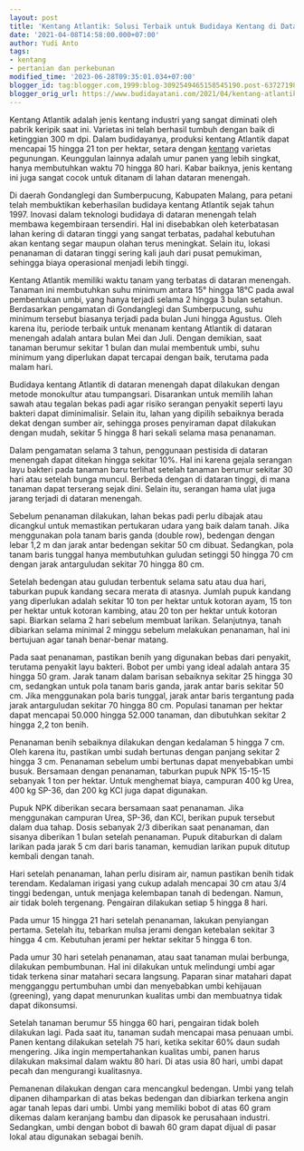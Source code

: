 ```yaml
---
layout: post
title: 'Kentang Atlantik: Solusi Terbaik untuk Budidaya Kentang di Dataran Menengah'
date: '2021-04-08T14:58:00.000+07:00'
author: Yudi Anto
tags:
- kentang
- pertanian dan perkebunan
modified_time: '2023-06-28T09:35:01.034+07:00'
blogger_id: tag:blogger.com,1999:blog-3092549465158545190.post-6372719842683420308
blogger_orig_url: https://www.budidayatani.com/2021/04/kentang-atlantik-turun-gunung.html
---
```


<p>Kentang Atlantik adalah jenis kentang industri yang sangat diminati oleh pabrik keripik saat ini. Varietas ini telah berhasil tumbuh dengan baik di ketinggian 300 m dpi. Dalam budidayanya, produksi kentang Atlantik dapat mencapai 15 hingga 21 ton per hektar, setara dengan <a href="https://www.budidayatani.com/search/label/kentang">kentang</a> varietas pegunungan. Keunggulan lainnya adalah umur panen yang lebih singkat, hanya membutuhkan waktu 70 hingga 80 hari. Kabar baiknya, jenis kentang ini juga sangat cocok untuk ditanam di lahan dataran menengah.</p><p>Di daerah Gondanglegi dan Sumberpucung, Kabupaten Malang, para petani telah membuktikan keberhasilan budidaya kentang Atlantik sejak tahun 1997. Inovasi dalam teknologi budidaya di dataran menengah telah membawa kegembiraan tersendiri. Hal ini disebabkan oleh keterbatasan lahan kering di dataran tinggi yang sangat terbatas, padahal kebutuhan akan kentang segar maupun olahan terus meningkat. Selain itu, lokasi penanaman di dataran tinggi sering kali jauh dari pusat pemukiman, sehingga biaya operasional menjadi lebih tinggi.</p><p>Kentang Atlantik memiliki waktu tanam yang terbatas di dataran menengah. Tanaman ini membutuhkan suhu minimum antara 15° hingga 18°C pada awal pembentukan umbi, yang hanya terjadi selama 2 hingga 3 bulan setahun. Berdasarkan pengamatan di Gondanglegi dan Sumberpucung, suhu minimum tersebut biasanya terjadi pada bulan Juni hingga Agustus. Oleh karena itu, periode terbaik untuk menanam kentang Atlantik di dataran menengah adalah antara bulan Mei dan Juli. Dengan demikian, saat tanaman berumur sekitar 1 bulan dan mulai membentuk umbi, suhu minimum yang diperlukan dapat tercapai dengan baik, terutama pada malam hari.</p><p>Budidaya kentang Atlantik di dataran menengah dapat dilakukan dengan metode monokultur atau tumpangsari. Disarankan untuk memilih lahan sawah atau tegalan bekas padi agar risiko serangan penyakit seperti layu bakteri dapat diminimalisir. Selain itu, lahan yang dipilih sebaiknya berada dekat dengan sumber air, sehingga proses penyiraman dapat dilakukan dengan mudah, sekitar 5 hingga 8 hari sekali selama masa penanaman.</p><p>Dalam pengamatan selama 3 tahun, penggunaan pestisida di dataran menengah dapat ditekan hingga sekitar 10%. Hal ini karena gejala serangan layu bakteri pada tanaman baru terlihat setelah tanaman berumur sekitar 30 hari atau setelah bunga muncul. Berbeda dengan di dataran tinggi, di mana tanaman dapat terserang sejak dini. Selain itu, serangan hama ulat juga jarang terjadi di dataran menengah.</p><p>Sebelum penanaman dilakukan, lahan bekas padi perlu dibajak atau dicangkul untuk memastikan pertukaran udara yang baik dalam tanah. Jika menggunakan pola tanam baris ganda (double row), bedengan dengan lebar 1,2 m dan jarak antar bedengan sekitar 50 cm dibuat. Sedangkan, pola tanam baris tunggal hanya membutuhkan guludan setinggi 50 hingga 70 cm dengan jarak antarguludan sekitar 70 hingga 80 cm.</p><p>Setelah bedengan atau guludan terbentuk selama satu atau dua hari, taburkan pupuk kandang secara merata di atasnya. Jumlah pupuk kandang yang diperlukan adalah sekitar 10 ton per hektar untuk kotoran ayam, 15 ton per hektar untuk kotoran kambing, atau 20 ton per hektar untuk kotoran sapi. Biarkan selama 2 hari sebelum membuat larikan. Selanjutnya, tanah dibiarkan selama minimal 2 minggu sebelum melakukan penanaman, hal ini bertujuan agar tanah benar-benar matang.</p><p>Pada saat penanaman, pastikan benih yang digunakan bebas dari penyakit, terutama penyakit layu bakteri. Bobot per umbi yang ideal adalah antara 35 hingga 50 gram. Jarak tanam dalam barisan sebaiknya sekitar 25 hingga 30 cm, sedangkan untuk pola tanam baris ganda, jarak antar baris sekitar 50 cm. Jika menggunakan pola baris tunggal, jarak antar baris tergantung pada jarak antarguludan sekitar 70 hingga 80 cm. Populasi tanaman per hektar dapat mencapai 50.000 hingga 52.000 tanaman, dan dibutuhkan sekitar 2 hingga 2,2 ton benih.</p><p>Penanaman benih sebaiknya dilakukan dengan kedalaman 5 hingga 7 cm. Oleh karena itu, pastikan umbi sudah bertunas dengan panjang sekitar 2 hingga 3 cm. Penanaman sebelum umbi bertunas dapat menyebabkan umbi busuk. Bersamaan dengan penanaman, taburkan pupuk NPK 15-15-15 sebanyak 1 ton per hektar. Untuk menghemat biaya, campuran 400 kg Urea, 400 kg SP-36, dan 200 kg KCl juga dapat digunakan.</p><p>Pupuk NPK diberikan secara bersamaan saat penanaman. Jika menggunakan campuran Urea, SP-36, dan KCl, berikan pupuk tersebut dalam dua tahap. Dosis sebanyak 2/3 diberikan saat penanaman, dan sisanya diberikan 1 bulan setelah penanaman. Pupuk ditaburkan di dalam larikan pada jarak 5 cm dari baris tanaman, kemudian larikan pupuk ditutup kembali dengan tanah.</p><p>Hari setelah penanaman, lahan perlu disiram air, namun pastikan benih tidak terendam. Kedalaman irigasi yang cukup adalah mencapai 30 cm atau 3/4 tinggi bedengan, untuk menjaga kelembapan tanah di bedengan. Namun, air tidak boleh tergenang. Pengairan dilakukan setiap 5 hingga 8 hari.</p><p>Pada umur 15 hingga 21 hari setelah penanaman, lakukan penyiangan pertama. Setelah itu, tebarkan mulsa jerami dengan ketebalan sekitar 3 hingga 4 cm. Kebutuhan jerami per hektar sekitar 5 hingga 6 ton.</p><p>Pada umur 30 hari setelah penanaman, atau saat tanaman mulai berbunga, dilakukan pembumbunan. Hal ini dilakukan untuk melindungi umbi agar tidak terkena sinar matahari secara langsung. Paparan sinar matahari dapat mengganggu pertumbuhan umbi dan menyebabkan umbi kehijauan (greening), yang dapat menurunkan kualitas umbi dan membuatnya tidak dapat dikonsumsi.</p><p>Setelah tanaman berumur 55 hingga 60 hari, pengairan tidak boleh dilakukan lagi. Pada saat itu, tanaman sudah mencapai masa penuaan umbi. Panen kentang dilakukan setelah 75 hari, ketika sekitar 60% daun sudah mengering. Jika ingin mempertahankan kualitas umbi, panen harus dilakukan maksimal dalam waktu 80 hari. Di atas usia 80 hari, umbi dapat pecah dan mengurangi kualitasnya.</p><p>Pemanenan dilakukan dengan cara mencangkul bedengan. Umbi yang telah dipanen dihamparkan di atas bekas bedengan dan dibiarkan terkena angin agar tanah lepas dari umbi. Umbi yang memiliki bobot di atas 60 gram dikemas dalam keranjang bambu dan dipasok ke perusahaan industri. Sedangkan, umbi dengan bobot di bawah 60 gram dapat dijual di pasar lokal atau digunakan sebagai benih.</p>
